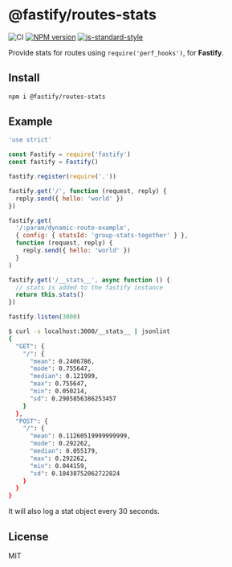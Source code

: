 # @fastify/routes-stats

![CI](https://github.com/fastify/fastify-routes-stats/workflows/CI/badge.svg)
[![NPM version](https://img.shields.io/npm/v/@fastify/routes-stats.svg?style=flat)](https://www.npmjs.com/package/@fastify/routes-stats)
[![js-standard-style](https://img.shields.io/badge/code%20style-standard-brightgreen.svg?style=flat)](https://standardjs.com/)

Provide stats for routes using `require('perf_hooks')`, for **Fastify**.

## Install

```sh
npm i @fastify/routes-stats
```

## Example

```js
'use strict'

const Fastify = require('fastify')
const fastify = Fastify()

fastify.register(require('.'))

fastify.get('/', function (request, reply) {
  reply.send({ hello: 'world' })
})

fastify.get(
  '/:param/dynamic-route-example',
  { config: { statsId: 'group-stats-together' } },
  function (request, reply) {
    reply.send({ hello: 'world' })
  }
)

fastify.get('/__stats__', async function () {
  // stats is added to the fastify instance
  return this.stats()
})

fastify.listen(3000)
```

```sh
$ curl -s localhost:3000/__stats__ | jsonlint
{
  "GET": {
    "/": {
      "mean": 0.2406786,
      "mode": 0.755647,
      "median": 0.121999,
      "max": 0.755647,
      "min": 0.050214,
      "sd": 0.2905856386253457
    }
  },
  "POST": {
    "/": {
      "mean": 0.11260519999999999,
      "mode": 0.292262,
      "median": 0.055179,
      "max": 0.292262,
      "min": 0.044159,
      "sd": 0.10438752062722824
    }
  }
}
```

It will also log a stat object every 30 seconds.

## License

MIT
